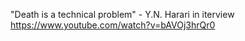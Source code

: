 "Death is a technical problem" - Y.N. Harari in iterview https://www.youtube.com/watch?v=bAVOj3hrQr0
